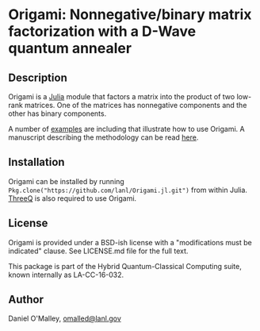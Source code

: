 Origami: Nonnegative/binary matrix factorization with a D-Wave quantum annealer
===============================

Description
-----------

Origami is a [Julia](http://julialang.org/) module that factors a matrix into the product of two low-rank matrices. One of the matrices has nonnegative components and the other has binary components.

A number of [examples](https://github.com/lanl/Origami.jl/tree/master/examples) are including that illustrate how to use Origami. A manuscript describing the methodology can be read [here](https://doi.org/10.1371/journal.pone.0206653).

Installation
------------

Origami can be installed by running `Pkg.clone("https://github.com/lanl/Origami.jl.git")` from within Julia. [ThreeQ](https://github.com/lanl/ThreeQ.jl) is also required to use Origami.

License
-------

Origami is provided under a BSD-ish license with a "modifications must be indicated" clause.  See LICENSE.md file for the full text.

This package is part of the Hybrid Quantum-Classical Computing suite, known internally as LA-CC-16-032.

Author
------

Daniel O'Malley, <omalled@lanl.gov>
